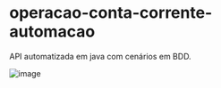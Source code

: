 # operacao-conta-corrente-automacao

API automatizada em java com cenários em BDD.

![image](https://user-images.githubusercontent.com/57073046/130084858-803fa298-f3ab-4fce-b494-3bfedba6045b.png)


